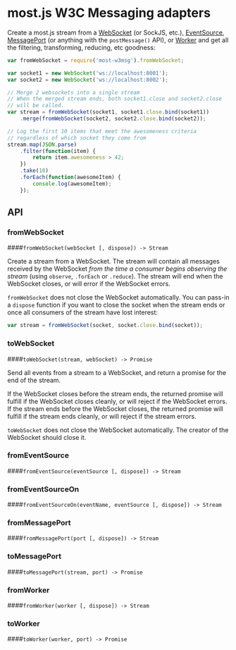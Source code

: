 # most.js W3C Messaging adapters

Create a most.js stream from a [WebSocket](https://developer.mozilla.org/en-US/docs/WebSockets) (or SockJS, etc.), [EventSource](https://developer.mozilla.org/en-US/docs/Web/API/EventSource), [MessagePort](http://msdn.microsoft.com/en-us/library/windows/apps/hh465957.aspx) (or anything with the `postMessage()` API), or [Worker](https://developer.mozilla.org/en-US/docs/Web/API/Worker) and get all the filtering, transforming, reducing, etc goodness:

```js
var fromWebSocket = require('most-w3msg').fromWebSocket;

var socket1 = new WebSocket('ws://localhost:8001');
var socket2 = new WebSocket('ws://localhost:8002');

// Merge 2 websockets into a single stream
// When the merged stream ends, both socket1.close and socket2.close
// will be called.
var stream = fromWebSocket(socket1, socket1.close.bind(socket1))
	.merge(fromWebSocket(socket2, socket2.close.bind(socket2));

// Log the first 10 items that meet the awesomeness criteria
// regardless of which socket they come from
stream.map(JSON.parse)
	.filter(function(item) {
		return item.awesomeness > 42;
	})
	.take(10)
	.forEach(function(awesomeItem) {
		console.log(awesomeItem);
	});
```

## API

### fromWebSocket

####`fromWebSocket(webSocket [, dispose]) -> Stream`

Create a stream from a WebSocket.  The stream will contain all messages received by the WebSocket *from the time a consumer begins observing the stream* (using `observe`, `.forEach` or `.reduce`).  The stream will end when the WebSocket closes, or will error if the WebSocket errors.

`fromWebSocket` does not close the WebSocket automatically.  You can pass-in a `dispose` function if you want to close the socket when the stream ends or once all consumers of the stream have lost interest:

```js
var stream = fromWebSocket(socket, socket.close.bind(socket));
```

### toWebSocket

####`toWebSocket(stream, webSocket) -> Promise`

Send all events from a stream to a WebSocket, and return a promise for the end of the stream.

If the WebSocket closes before the stream ends, the returned promise will fulfill if the WebSocket closes cleanly, or will reject if the WebSocket errors.  If the stream ends before the WebSocket closes, the returned promise will fulfill if the stream ends cleanly, or will reject if the stream errors.

`toWebSocket` does not close the WebSocket automatically.  The creator of the WebSocket should close it.

### fromEventSource

####`fromEventSource(eventSource [, dispose]) -> Stream`

### fromEventSourceOn

####`fromEventSourceOn(eventName, eventSource [, dispose]) -> Stream`

### fromMessagePort

####`fromMessagePort(port [, dispose]) -> Stream`

### toMessagePort

####`toMessagePort(stream, port) -> Promise`

### fromWorker

####`fromWorker(worker [, dispose]) -> Stream`

### toWorker

####`toWorker(worker, port) -> Promise`

